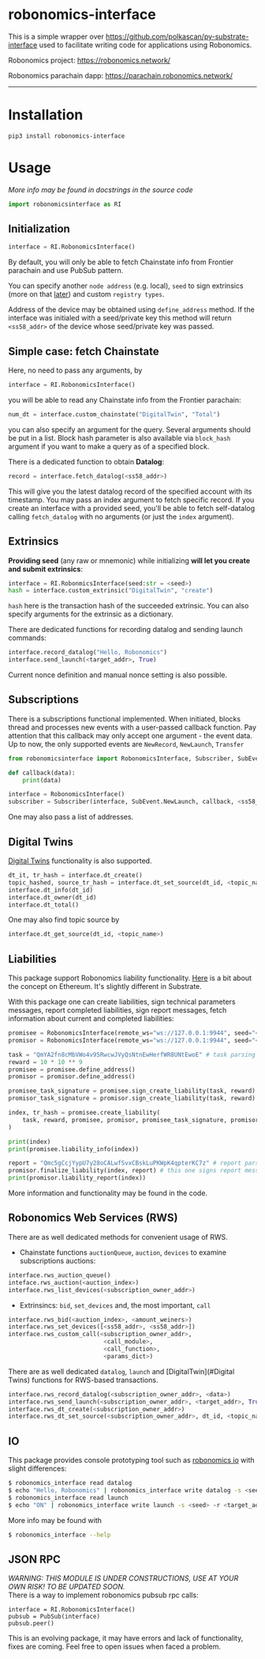 # robonomics-interface
This is a simple wrapper over https://github.com/polkascan/py-substrate-interface used to facilitate writing code for applications using Robonomics.

Robonomics project: https://robonomics.network/

Robonomics parachain dapp: https://parachain.robonomics.network/
_______
# Installation 
```bash
pip3 install robonomics-interface
```
# Usage
*More info may be found in docstrings in the source code*
```python
import robonomicsinterface as RI
```
## Initialization
```python
interface = RI.RobonomicsInterface()
```
By default, you will only be able to fetch Chainstate info from Frontier parachain and use PubSub pattern.  

You can specify another `node address` (e.g. local), `seed` to sign extrinsics (more on that [later](#extrinsics)) 
and custom `registry types`.

Address of the device may be obtained using `define_address` method. If the interface was initialed with a seed/private key
this method will return `<ss58_addr>` of the device whose seed/private key was passed.

## Simple case: fetch Chainstate
Here, no need to pass any arguments, by
```python
interface = RI.RobonomicsInterface()
```
you will be able to read any Chainstate info from the Frontier parachain:
```python
num_dt = interface.custom_chainstate("DigitalTwin", "Total")
```
you can also specify an argument for the query. Several arguments should be put in a list. Block hash parameter is 
also available via `block_hash` argument if you want to make a query as of a specified block.

There is a dedicated function to obtain **Datalog**:
```python
record = interface.fetch_datalog(<ss58_addr>)
```
This will give you the latest datalog record of the specified account with its timestamp. You may pass an index argument to fetch specific record. If you create an interface with a provided seed, you'll be able to fetch self-datalog calling `fetch_datalog` with no arguments (or just the `index` argument). 

## Extrinsics
**Providing seed** (any raw or mnemonic) while initializing **will let you create and submit extrinsics**:
```python
interface = RI.RobonmicsInterface(seed:str = <seed>)
hash = interface.custom_extrinsic("DigitalTwin", "create")
```
`hash` here is the transaction hash of the succeeded extrinsic. You can also specify arguments for the extrinsic as a dictionary.

There are dedicated functions for recording datalog and sending launch commands:
```python
interface.record_datalog("Hello, Robonomics")
interface.send_launch(<target_addr>, True)
```
Current nonce definition and manual nonce setting is also possible.

## Subscriptions
There is a subscriptions functional implemented. When initiated, blocks thread and processes new events with a user-passed 
callback function. Pay attention that this callback may only accept one argument - the event data. Up to now, the only supported 
events are `NewRecord`, `NewLaunch`, `Transfer`
```python
from robonomicsinterface import RobonomicsInterface, Subscriber, SubEvent

def callback(data):
    print(data)

interface = RobonomicsInterface()
subscriber = Subscriber(interface, SubEvent.NewLaunch, callback, <ss58_addr>)
```
One may also pass a list of addresses.

## Digital Twins
[Digital Twins](https://wiki.robonomics.network/docs/en/digital-twins/) functionality is also supported.
```python
dt_it, tr_hash = interface.dt_create()
topic_hashed, source_tr_hash = interface.dt_set_source(dt_id, <topic_name>, <ss58_source_addr>)
interface.dt_info(dt_id)
interface.dt_owner(dt_id)
interface.dt_total()
```
One may also find topic source by
```python
interface.dt_get_source(dt_id, <topic_name>)
```

## Liabilities
This package support Robonomics liability functionality. [Here](https://wiki.robonomics.network/docs/en/robonomics-how-it-works/)
is a bit about the concept on Ethereum. It's slightly different in Substrate.

With this package one can create liabilities, sign technical parameters messages, report completed liabilities, sign 
report messages, fetch information about current and completed liabilities:
```python
promisee = RobonomicsInterface(remote_ws="ws://127.0.0.1:9944", seed="<seed>")
promisor = RobonomicsInterface(remote_ws="ws://127.0.0.1:9944", seed="<seed>")

task = "QmYA2fn8cMbVWo4v95RwcwJVyQsNtnEwHerfWR8UNtEwoE" # task parsing is on user side
reward = 10 * 10 ** 9
promisee = promisee.define_address()
promisor = promisor.define_address()

promisee_task_signature = promisee.sign_create_liability(task, reward)
promisor_task_signature = promisor.sign_create_liability(task, reward)

index, tr_hash = promisee.create_liability(
    task, reward, promisee, promisor, promisee_task_signature, promisor_task_signature
)

print(index)
print(promisee.liability_info(index))

report = "Qmc5gCcjYypU7y28oCALwfSvxCBskLuPKWpK4qpterKC7z" # report parsing is on user side
promisor.finalize_liability(index, report) # this one signs report message automatically if no signature provided
print(promisor.liability_report(index))
```
More information and functionality may be found in the code.

## Robonomics Web Services (RWS)
There are as well dedicated methods for convenient usage of RWS.
- Chainstate functions `auctionQueue`, `auction`, `devices` to examine subscriptions auctions:
```python
interface.rws_auction_queue()
inteface.rws_auction(<auction_index>)
interface.rws_list_devices(<subscription_owner_addr>)
```
- Extrinsincs: `bid`, `set_devices` and, the most important, `call`
```python
interface.rws_bid(<auction_index>, <amount_weiners>)
interface.rws_set_devices([<ss58_addr>, <ss58_addr>])
interface.rws_custom_call(<subscription_owner_addr>,
                           <call_module>,
                           <call_function>,
                           <params_dict>)
```
There are as well dedicated `datalog`, `launch` and [DigitalTwin](#Digital Twins) functions for RWS-based transactions.
```python
interface.rws_record_datalog(<subscription_owner_addr>, <data>)
interface.rws_send_launch(<subscription_owner_addr>, <target_addr>, True)
interface.rws_dt_create(<subscription_owner_addr>)
interface.rws_dt_set_source(<subscription_owner_addr>, dt_id, <topic_name>, <ss58_source_addr>)
```

## IO
This package provides console prototyping tool such as [robonomics io](https://wiki.robonomics.network/docs/en/rio-overview/)
with slight differences:
```bash
$ robonomics_interface read datalog
$ echo "Hello, Robonomics" | robonomics_interface write datalog -s <seed>
$ robonomics_interface read launch
$ echo "ON" | robonomics_interface write launch -s <seed> -r <target_addr>
```
More info may be found with 
```bash
$ robonomics_interface --help
```

## JSON RPC
*WARNING: THIS MODULE IS UNDER CONSTRUCTIONS, USE AT YOUR OWN RISK! TO BE UPDATED SOON.*  
There is a way to implement robonomics pubsub rpc calls:

```python3
interface = RI.RobonomicsInterface()
pubsub = PubSub(interface)
pubsub.peer()
```

This is an evolving package, it may have errors and lack of functionality, fixes are coming.
Feel free to open issues when faced a problem.